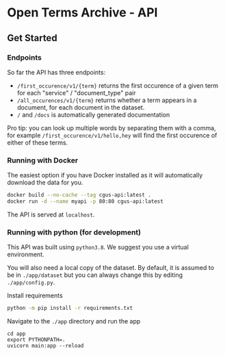 # Open Terms Archive - API

## Get Started

### Endpoints

So far the API has three endpoints:
- `/first_occurence/v1/{term}` returns the first occurence of a given term for each "service" / "document_type" pair
- `/all_occurences/v1/{term}` returns whether a term appears in a document, for each document in the dataset.
- `/` and `/docs` is automatically generated documentation

Pro tip: you can look up multiple words by separating them with a comma, for example `/first_occurence/v1/hello,hey` will find the first occurence of either of these terms.

### Running with Docker

The easiest option if you have Docker installed as it will automatically download the data for you.

```sh
docker build --no-cache --tag cgus-api:latest .
docker run -d --name myapi -p 80:80 cgus-api:latest
```

The API is served at `localhost`.

### Running with python (for development)

This API was built using `python3.8`. We suggest you use a virtual environment.

You will also need a local copy of the dataset. By default, it is assumed to be in `./app/dataset` but you can always change this by editing `./app/config.py`.

Install requirements

```sh
python -m pip install -r requirements.txt
```

Navigate to the `./app` directory and run the app

```
cd app
export PYTHONPATH=.
uvicorn main:app --reload
```